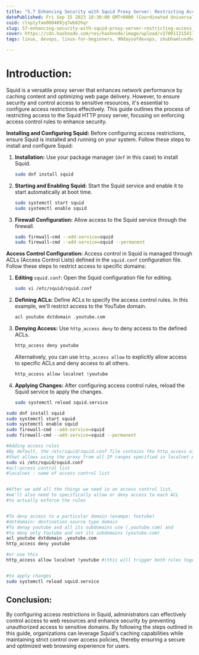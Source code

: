 ```yaml
---
title: "5.7 Enhancing Security with Squid Proxy Server: Restricting Access"
datePublished: Fri Sep 15 2023 18:30:00 GMT+0000 (Coordinated Universal Time)
cuid: clsp1yfae000409jq7wb82hqr
slug: 57-enhancing-security-with-squid-proxy-server-restricting-access
cover: https://cdn.hashnode.com/res/hashnode/image/upload/v1708112154170/fc94e186-c31f-462a-9037-d0bfd038d9d0.png
tags: linux, devops, linux-for-beginners, 90daysofdevops, shubhamlondhe, trainwithshubham, lfcs

---
```


# **Introduction:**

Squid is a versatile proxy server that enhances network performance by caching content and optimizing web page delivery. However, to ensure security and control access to sensitive resources, it's essential to configure access restrictions effectively. This guide outlines the process of restricting access to the Squid HTTP proxy server, focusing on enforcing access control rules to enhance security.

**Installing and Configuring Squid:** Before configuring access restrictions, ensure Squid is installed and running on your system. Follow these steps to install and configure Squid:

1. **Installation:** Use your package manager (`dnf` in this case) to install Squid.
    
    ```bash
    sudo dnf install squid
    ```
    
2. **Starting and Enabling Squid:** Start the Squid service and enable it to start automatically at boot time.
    
    ```bash
    sudo systemctl start squid
    sudo systemctl enable squid
    ```
    
3. **Firewall Configuration:** Allow access to the Squid service through the firewall.
    
    ```bash
    sudo firewall-cmd --add-service=squid
    sudo firewall-cmd --add-service=squid --permanent
    ```
    

**Access Control Configuration:** Access control in Squid is managed through ACLs (Access Control Lists) defined in the `squid.conf` configuration file. Follow these steps to restrict access to specific domains:

1. **Editing** `squid.conf`: Open the Squid configuration file for editing.
    
    ```bash
    sudo vi /etc/squid/squid.conf
    ```
    
2. **Defining ACLs:** Define ACLs to specify the access control rules. In this example, we'll restrict access to the YouTube domain.
    
    ```bash
    acl youtube dstdomain .youtube.com
    ```
    
3. **Denying Access:** Use `http_access deny` to deny access to the defined ACLs.
    
    ```bash
    http_access deny youtube
    ```
    
    Alternatively, you can use `http_access allow` to explicitly allow access to specific ACLs and deny access to all others.
    
    ```bash
    http_access allow localnet !youtube
    ```
    
4. **Applying Changes:** After configuring access control rules, reload the Squid service to apply the changes.
    
    ```bash
    sudo systemctl reload squid.service
    ```
    

```bash
sudo dnf install squid
sudo systemctl start squid
sudo systemctl enable squid
sudo firewall-cmd --add-service=squid
sudo firewall-cmd --add-service=squid --permanent

#Adding access rules
#By default, the /etc/squid/squid.conf file contains the http_access allow localnet rule 
#that allows using the proxy from all IP ranges specified in localnet ACLs.
sudo vi /etc/squid/squid.conf
#acl:access control list
#localnet : name of access control list


#After we add all the things we need in an access control list,
#we'll also need to specifically allow or deny access to each ACL
#to actually enforce the rules


#To deny access to a particular domain (exampe: Youtube)
#dstdomain: destination source type domain
#To denay youtube and all its subdomains use (.youtube.com) and 
#to deny only Youtube and not its subdomains (youtube.com)
acl youtube dstdomain .youtube.com
http_access deny youtube

#or use this
http_access allow localnet !youtube #(this will trigger both rules together)


#to apply changes
sudo systemctl reload squid.service
```

## **Conclusion:**

By configuring access restrictions in Squid, administrators can effectively control access to web resources and enhance security by preventing unauthorized access to sensitive domains. By following the steps outlined in this guide, organizations can leverage Squid's caching capabilities while maintaining strict control over access policies, thereby ensuring a secure and optimized web browsing experience for users.